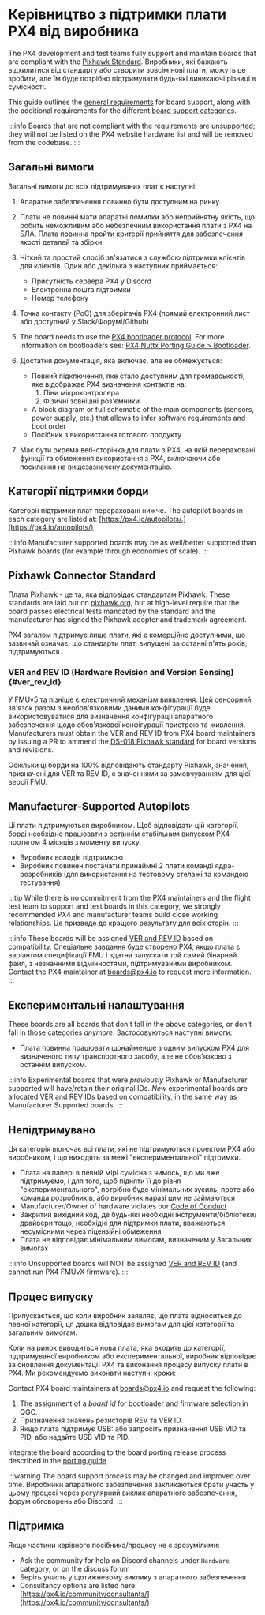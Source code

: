 # Керівництво з підтримки плати PX4 від виробника

The PX4 development and test teams fully support and maintain boards that are compliant with the [Pixhawk Standard](https://pixhawk.org/standards/).
Виробники, які бажають відхилитися від стандарту або створити зовсім нові плати, можуть це зробити, але їм буде потрібно підтримувати будь-які виникаючі різниці в сумісності.

This guide outlines the [general requirements](#general_requirements) for board support, along with the additional requirements for the different [board support categories](#board-support-categories).

:::info
Boards that are not compliant with the requirements are [unsupported](#unsupported); they will not be listed on the PX4 website hardware list and will be removed from the codebase.
:::

<a id="general_requirements"></a>

## Загальні вимоги

Загальні вимоги до всіх підтримуваних плат є наступні:

1. Апаратне забезпечення повинно бути доступним на ринку.

2. Плати не повинні мати апаратні помилки або неприйнятну якість, що робить неможливим або небезпечним використання плати з PX4 на БЛА.
   Плата повинна пройти критерії прийняття для забезпечення якості деталей та збірки.

3. Чіткий та простий спосіб зв'язатися з службою підтримки клієнтів для клієнтів.
   Один або декілька з наступних приймається:
   - Присутність сервера PX4 у Discord
   - Електронна пошта підтримки
   - Номер телефону

4. Точка контакту (PoC) для зберігачів PX4 (прямий електронний лист або доступний у Slack/Форумі/Github)

5. The board needs to use the [PX4 bootloader protocol](https://github.com/PX4/PX4-Autopilot/tree/main/platforms/nuttx/src/bootloader).
   For more information on bootloaders see: [PX4 Nuttx Porting Guide > Bootloader](../hardware/porting_guide_nuttx.md#bootloader).

6. Достатня документація, яка включає, але не обмежується:
   - Повний підключення, яке стало доступним для громадськості, яке відображає PX4 визначення контактів на:
     1. Піни мікроконтролера
     2. Фізичні зовнішні роз'ємники
   - A block diagram or full schematic of the main components (sensors, power supply, etc.) that allows to infer software requirements and boot order
   - Посібник з використання готового продукту

7. Має бути окрема веб-сторінка для плати з PX4, на якій перераховані функції та обмеження використання з PX4, включаючи або посилання на вищезазначену документацію.

## Категорії підтримки борди

Категорії підтримки плат перераховані нижче. The autopilot boards in each category are listed at: [https://px4.io/autopilots/.](https://px4.io/autopilots/)

:::info
Manufacturer supported boards may be as well/better supported than Pixhawk boards (for example through economies of scale).
:::

## Pixhawk Connector Standard

Плата Pixhawk - це та, яка відповідає стандартам Pixhawk. These standards are laid out on [pixhawk.org](https://pixhawk.org/), but at high-level require that the board passes electrical tests mandated by the standard and the manufacturer has signed the Pixhawk adopter and trademark agreement.

PX4 загалом підтримує лише плати, які є комерційно доступними, що зазвичай означає, що стандарти плат, випущені за останні п'ять років, підтримуються.

### VER and REV ID (Hardware Revision and Version Sensing) {#ver_rev_id}

У FMUv5 та пізніше є електричний механізм виявлення.
Цей сенсорний зв'язок разом з необов'язковими даними конфігурації буде використовуватися для визначення конфігурації апаратного забезпечення щодо обов'язкової конфігурації пристрою та живлення. Manufacturers must obtain the VER and REV ID from PX4 board maintainers by issuing a PR to ammend the [DS-018 Pixhawk standard](https://github.com/pixhawk/Pixhawk-Standards) for board versions and revisions.

Оскільки ці борди на 100% відповідають стандарту Pixhawk, значення, призначені для VER та REV ID, є значеннями за замовчуванням для цієї версії FMU.

## Manufacturer-Supported Autopilots

Ці плати підтримуються виробником.
Щоб відповідати цій категорії, борді необхідно працювати з останнім стабільним випуском PX4 протягом 4 місяців з моменту випуску.

- Виробник володіє підтримкою
- Виробник повинен постачати принаймні 2 плати команді ядра-розробників (для використання на тестовому стелажі та командою тестування)

:::tip
While there is no commitment from the PX4 maintainers and the flight test team to support and test boards in this category, we strongly recommended PX4 and manufacturer teams build close working relationships.
Це призведе до кращого результату для всіх сторін.
:::

:::info
These boards will be assigned [VER and REV ID](#ver_rev_id) based on compatibility.
Спеціальне завдання буде створено PX4, якщо плата є варіантом специфікації FMU і здатна запускати той самий бінарний файл, з незначними відмінностями, підтримуваними виробником.
Contact the PX4 maintainer at [boards@px4.io](mailto:boards@px4.io) to request more information.
:::

## Експериментальні налаштування

These boards are all boards that don't fall in the above categories, or don't fall in those categories _anymore_.
Застосовуються наступні вимоги:

- Плата повинна працювати щонайменше з одним випуском PX4 для визначеного типу транспортного засобу, але не обов'язково з останнім випуском.

:::info
Experimental boards that were _previously_ Pixhawk or Manufacturer supported will have/retain their original IDs.
_New_ experimental boards are allocated [VER and REV IDs](#ver_rev_id) based on compatibility, in the same way as Manufacturer Supported boards.
:::

## Непідтримувано

Ця категорія включає всі плати, які не підтримуються проектом PX4 або виробником, і що виходять за межі "експериментальної" підтримки.

- Плата на папері в певній мірі сумісна з чимось, що ми вже підтримуємо, і для того, щоб підняти її до рівня "експериментального", потрібно буде мінімальних зусиль, проте або команда розробників, або виробник наразі цим не займаються
- Manufacturer/Owner of hardware violates our [Code of Conduct](https://discuss.px4.io/t/code-of-conduct/13655)
- Закритий вихідний код, де будь-які необхідні інструменти/бібліотеки/драйвери тощо, необхідні для підтримки плати, вважаються несумісними через ліцензійні обмеження
- Плата не відповідає мінімальним вимогам, визначеним у Загальних вимогах

:::info
Unsupported boards will NOT be assigned [VER and REV ID](#ver_rev_id) (and cannot run PX4 FMUvX firmware).
:::

## Процес випуску

Припускається, що коли виробник заявляє, що плата відноситься до певної категорії, ця дошка відповідає вимогам для цієї категорії та загальним вимогам.

Коли на ринок виводиться нова плата, яка входить до категорії, підтримуваної виробником або експериментальної, виробник відповідає за оновлення документації PX4 та виконання процесу випуску плати в PX4. Ми рекомендуємо виконати наступні кроки:

Contact PX4 board maintainers at [boards@px4.io](mailto:boards@px4.io) and request the following:

1. The assignment of a _board id_ for bootloader and firmware selection in QGC.
2. Призначення значень резисторів REV та VER ID.
3. Якщо плата підтримує USB: або запросіть призначення USB VID та PID, або надайте USB VID та PID.

Integrate the board according to the board porting release process described in the [porting guide](../hardware/porting_guide.md)

:::warning
The board support process may be changed and improved over time.
Виробники апаратного забезпечення закликаються брати участь у цьому процесі через регулярний виклик апаратного забезпечення, форум обговорень або Discord.
:::

## Підтримка

Якщо частини керівного посібника/процесу не є зрозумілими:

- Ask the community for help on Discord channels under `Hardware` category, or on the discuss forum
- Беріть участь у щотижневому виклику з апаратного забезпечення
- Consultancy options are listed here: [https://px4.io/community/consultants/](https://px4.io/community/consultants/)
